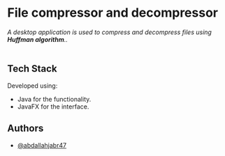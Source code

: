 # File compressor and decompressor


_A desktop application is used to compress and decompress files using <strong> Huffman algorithm</strong>.._
<br><br>


## Tech Stack

Developed using:
- Java for the functionality.
- JavaFX for the interface.



## Authors

- [@abdallahjabr47](https://www.github.com/abdallahjabr47)
